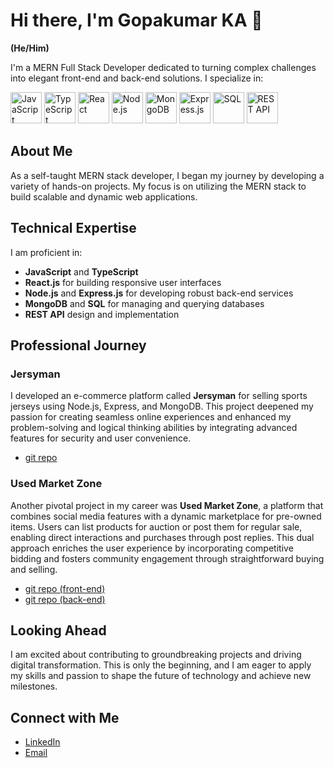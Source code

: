 # Hi there, I'm Gopakumar KA 👋

**(He/Him)**

I'm a MERN Full Stack Developer dedicated to turning complex challenges into elegant front-end and back-end solutions. I specialize in:

<img src="https://img.icons8.com/ios-filled/50/000000/javascript.png" alt="JavaScript" title="JavaScript" width="50" height="50"/>
<img src="https://img.icons8.com/ios-filled/50/000000/typescript.png" alt="TypeScript" title="TypeScript" width="50" height="50"/>
<img src="https://img.icons8.com/ios-filled/50/000000/react.png" alt="React" title="React" width="50" height="50"/>
<img src="https://img.icons8.com/ios-filled/50/000000/nodejs.png" alt="Node.js" title="Node.js" width="50" height="50"/>
<img src="https://img.icons8.com/ios-filled/50/000000/mongodb.png" alt="MongoDB" title="MongoDB" width="50" height="50"/>
<img src="https://img.icons8.com/ios-filled/50/000000/express.png" alt="Express.js" title="Express.js" width="50" height="50"/>
<img src="https://img.icons8.com/ios-filled/50/000000/sql.png" alt="SQL" title="SQL" width="50" height="50"/>
<img src="https://img.icons8.com/ios-filled/50/000000/api.png" alt="REST API" title="REST API" width="50" height="50"/>

## About Me

As a self-taught MERN stack developer, I began my journey by developing a variety of hands-on projects. My focus is on utilizing the MERN stack to build scalable and dynamic web applications. 

## Technical Expertise

I am proficient in:

- **JavaScript** and **TypeScript**
- **React.js** for building responsive user interfaces
- **Node.js** and **Express.js** for developing robust back-end services
- **MongoDB** and **SQL** for managing and querying databases
- **REST API** design and implementation

## Professional Journey

### Jersyman

I developed an e-commerce platform called **Jersyman** for selling sports jerseys using Node.js, Express, and MongoDB. This project deepened my passion for creating seamless online experiences and enhanced my problem-solving and logical thinking abilities by integrating advanced features for security and user convenience.

- [git repo](https://github.com/gopakumar-k-a/first_project)


### Used Market Zone

Another pivotal project in my career was **Used Market Zone**, a platform that combines social media features with a dynamic marketplace for pre-owned items. Users can list products for auction or post them for regular sale, enabling direct interactions and purchases through post replies. This dual approach enriches the user experience by incorporating competitive bidding and fosters community engagement through straightforward buying and selling.

- [git repo (front-end)](https://github.com/gopakumar-k-a/usedMarketZone-frontend)
- [git repo (back-end)](https://github.com/gopakumar-k-a/usedMarketZone-backend)

## Looking Ahead

I am excited about contributing to groundbreaking projects and driving digital transformation. This is only the beginning, and I am eager to apply my skills and passion to shape the future of technology and achieve new milestones.

## Connect with Me

- [LinkedIn](https://www.linkedin.com/in/gopakumar-ka/)
- [Email](mailto:gopak9145@gmail.com)



